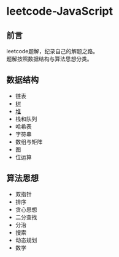 # leetcode-JavaScript
## 前言
 leetcode题解，纪录自己的解题之路。<br>
 题解按照数据结构与算法思想分类。
## 数据结构
* 链表
* [树](https://github.com/limingzhu0916/leetcode-JavaScript/blob/main/notes/Leetcode-树.md)
* [堆](https://github.com/limingzhu0916/leetcode-JavaScript/blob/main/notes/Leetcode-堆.md)
* 栈和队列
* 哈希表
* 字符串
* 数组与矩阵
* 图
* 位运算
## 算法思想
* 双指针
* 排序
* 贪心思想
* 二分查找
* 分治
* 搜索
* 动态规划
* 数学
